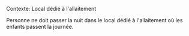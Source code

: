 Contexte: Local dédié à l'allaitement

Personne ne doit passer la nuit dans le local dédié à l'allaitement où les enfants passent la journée.